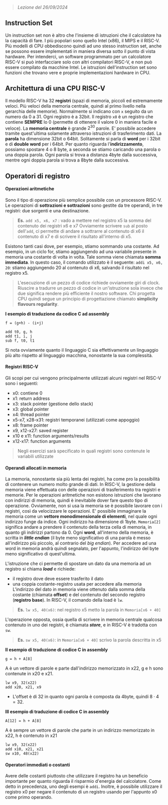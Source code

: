  > *Lezione del 26/09/2024*
## Instruction Set
Un instruction set non è altro che l'insieme di istruzioni che il calcolatore ha la capacità di fare. I più popolari sono quello Intel (x86), il MIPS e il RISC-V. Più modelli di CPU obbediscono quindi ad uno stesso instruction set, anche se possono essere implementati in maniera diversa sotto il punto di vista hardware.
Per intenderci, un software programmato per un calcolatore RISC-V si può interfacciare solo con altri compilatori RISC-V, e non può essere compilato da macchine Intel.
Le istruzioni dell'instruction set sono funzioni che trovano vere e proprie implementazioni hardware in CPU.
## Architettura di una CPU RISC-V
Il modello RISC-V ha 32 **registri** (spazi di memoria, piccoli ed estremamente veloci. Più veloci della memoria centrale, quindi al primo livello nella gerarchia delle memorie). Normalmente si indicano con `x` seguito da un numero da 0 a 31. Ogni registro è a 32bit. Il registro `x0` è un registro che contiene **SEMPRE** lo 0 (permette di ottenere il valore 0 in maniera facile e veloce).
La **memoria centrale** è grande $2^{30}$ parole. E' possibile accedere tramite quest'ultima solamente attraverso istruzioni di trasferimento dati. La **parola** ha dimensione 32bit o 64bit. Solitamente si parla di **word** per i 32bit e di **double word** per i 64bit. Per quanto riguarda l'**indirizzamento**, possiamo spostare 4 o 8 byte, a seconda se stiamo caricando una parola o una doppia parola. Ogni parola si trova a distanza 4byte dalla successiva, mentre ogni doppia parola si trova a 8byte dalla successiva.

## Operatori di registro
#### Operazioni aritmetiche
Sono il tipo di operazione più semplice possibile con un processore RISC-V. Le operazioni di **sottrazioni e sottrazioni** sono gestite da tre operandi, in tre registri: due sorgenti e una destinazione.
 > **Es.**
 > `add x5, x6, x7` : vado a mettere nel registro x5 la somma del contenuto dei registri x6 e x7
 > Ovviamente scrivere `sub` al posto dell'`add`, ci permette di andare a sottrarre al contenuto di x6 il contenuto di x7 e di scrivere il risultato all'interno di x5.
 
Esistono tanti casi dove, per esempio, stiamo sommando una costante. Ad esempio, in un ciclo for, stiamo aggiungendo ad una variabile presente in memoria una costante di volta in volta. Tale somma viene chiamata **somma immediata**. In questo caso, il comando utilizzato è il seguente:
`addi x5, x6, 20`: stiamo aggiungendo 20 al contenuto di x6, salvando il risultato nel registro x5.

 > L'esecuzione di un pezzo di codice richiede ovviamente giri di clock. Riuscire a tradurre un pezzo di codice in un'istruzione sola invece che due significa rendere più efficiente il nostro software. Chi progetta CPU quindi segue un principio di progettazione chiamato **simplicity flavours regularity**.

**I esempio di traduzione da codice C ad assembly**
```
f = (g+h) - (i+j)

add t0, g, h 
add t1, i, j
sub f, t0, t1
```
Si nota ovviamente quanto il linguaggio C sia effettivamente un linguaggio più alto rispetto al linguaggio macchina, nonostante la sua complessità.
#### Registri RISC-V
Gli scopi per cui vengono principalmente utilizzati alcuni registri nel RISC-V sono i seguenti: 
- x0: contiene 0
- x1: return address
- x3: stack pointer (gestione dello stack)
- x3: global pointer
- x4: thread pointer
- x5-x7, x28-x31: registri temporanei (utilizzati come appoggio)
- x8: frame pointer
- x9, x12-x27: saved register
- x10 e x11: function arguments/results
- x12-x17: function arguments

 > Negli esercizi sarà specificato in quali registri sono contenute le variabili utilizzate
#### Operandi allocati in memoria
La memoria, nonostante sia più lenta dei registri, ha come pro la possibilità di contenere un numero molto grande di dati. In RISC-V, la gestione della memoria viene effettuata con delle operazioni di trasferimento tra registri e memorie.
Per le operazioni aritmetiche non esistono istruzioni che lavorano con indirizzi di memoria, quindi è inevitabile dover fare questo tipo di operazione. Ovviamente, non si usa la memoria se è possibile lavorare con i registri, così da velocizzare le operazioni.
E' possibile immaginare la memoria come un **vettore monodimensionale di elementi**, nel quale ogni indirizzo funge da indice. Ogni indirizzo ha dimensione di 1byte. `Memoria[2]` significa andare a prendere il contenuto della terza cella di memoria, in quanto gli indirizzi partono da 0. Ogni **word**, all'interno della memoria, è scritta in ***little endian*** (il byte meno significativo di una parola è messo all'indirizzo più piccolo, al contrario del *big endian*). Per accedere ad una word in memoria andrà quindi segnalato, per l'appunto, l'indirizzo del byte meno significativo di quest'ultima.

L'istruzione che ci permette di spostare un dato da una memoria ad un registro si chiama ***load*** e richiede:
- il registro dove deve essere trasferito il dato
- una coppia costante-registro usata per accedere alla memoria
L'indirizzo del dato in memoria viene ottenuto dalla somma della costante (chiamata **offset**) e del contenuto del secondo registro (**registro base**).
In RISC-V, il comando della load è `lw`.
 > **Es.**
 > `lw x5, 40(x6)`: nel registro x5 metto la parola in `Memoria[x6 + 40]` 

L'operazione opposta, ossia quella di scrivere in memoria centrale qualcosa contenuto in uno dei registri, è chiamata ***store***, e in RISC-V è tradotta con `sw`.
 > **Es.**
 > `sw x5, 40(x6)`: in `Memoria[x6 + 40]` scrivo la parola descritta in x5

**II esempio di traduzione di codice C in assembly**
```
g = h + A[8]
```
A è un vettore di parole e parte dall'indirizzo memorizzato in x22, g e h sono contenute in x20 e x21.
```
lw x9, 32(x22)
add x20, x21, x9
```
- L'offset è di 32 in quanto ogni parola è composta da 4byte, quindi $8\cdot4=32$.

**III esempio di traduzione di codice C in assembly**
```
A[12] = h + A[8]
```
A è sempre un vettore di parole che parte in un indirizzo memorizzato in x22, h è contenuto in x21
```
lw x9, 32(x22)
add x10, x21, x21
sw x10, 48(x22)
```
#### Operatori immediati o costanti
Avere delle costanti piuttosto che utilizzare il registro ha un beneficio importante per quanto riguarda il risparmio d'energia del calcolatore. Come detto in precedenza, uno degli esempi è `addi`. Inoltre, è possibile utilizzare il registro x0 per negare il contenuto di un registro usando per l'appunto x0 come primo operando.